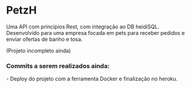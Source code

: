  <h1>PetzH</h1>
 Uma API com princípios Rest, com integração ao DB heidiSQL.
 Desenvolvido para uma empresa focada em pets para receber pedidos e enviar ofertas de banho e tosa.
 
 (Projeto incompleto ainda)
 
### Commits a serem realizados ainda:
<div> - Deploy do projeto com a ferramenta Docker e finalização no heroku. </div>
